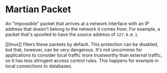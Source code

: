 # Martian Packet
An "impossible" packet that arrives at a network interface with an IP address that doesn't belong to the network it comes from. For example, a packet that's spoofed to have the source address of `127.0.0.1`.

[[linux]] filters these packets by default. This protection can be disabled, but that, however, can be very dangerous. It's not uncommon for applications to consider local traffic more trustworthy than external traffic, so it has less stringent access control rules. This happens for example in local connections to databases.
